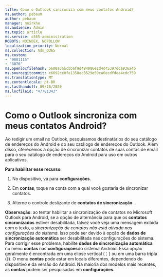 ```yaml
---
title: Como o Outlook sincroniza com meus contatos Android?
ms.author: pebaum
author: pebaum
manager: mnirkhe
ms.audience: Admin
ms.topic: article
ms.service: o365-administration
ROBOTS: NOINDEX, NOFOLLOW
localization_priority: Normal
ms.collection: Adm_O365
ms.custom:
- "9001115"
- "3076"
ms.openlocfilehash: 5600a56bcbbaf9d484986e1d4d45397dda936a4b
ms.sourcegitcommit: c6692ce0fa1358ec3529e59ca0ecdfdea4cdc759
ms.translationtype: MT
ms.contentlocale: pt-BR
ms.lasthandoff: 09/15/2020
ms.locfileid: "47781343"
---
```

# <a name="how-does-outlook-sync-with-my-android-contacts"></a>Como o Outlook sincroniza com meus contatos Android?

Ao redigir um email no Outlook, pesquisamos destinatários do seu catálogo de endereços do Android e do seu catálogo de endereços do Outlook. Além disso, oferecemos a opção de sincronizar contatos de suas contas de email para o seu catálogo de endereços do Android para uso em outros aplicativos. 
 
**Para habilitar esse recurso**:
 
1. No dispositivo, vá para **configurações**.

2. Em **contas**, toque na conta com a qual você gostaria de sincronizar contatos.

3. Alterne o controle deslizante de **contatos de sincronização** .
 
**Observação**: ao tentar habilitar a sincronização de contatos no Microsoft Outlook para Android, se a opção de alternância para que os **contatos sincronizados** estiver desabilitada, talvez você veja uma mensagem exibida com o texto, a *sincronização de contatos não está ativada nas configurações do sistema*. Isso pode ser devido à opção de **dados de sincronização automática** ser desabilitada nas configurações do sistema. Para corrigir esse problema, habilite  **dados de sincronização automática** no menu  **contas** nas  **configurações**do sistema Android. Essa opção geralmente é encontrada em uma elipse vertical (⋮) ou em uma barra tripla (⫼). O menu  **contas** pode estar em locais diferentes, dependendo do dispositivo e da versão do Android. Na maioria dos modelos mais recentes, as **contas** podem ser pesquisadas em **configurações**.